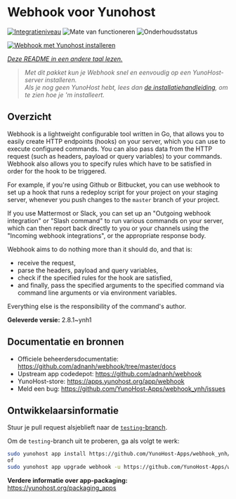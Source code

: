 <!--
NB: Deze README is automatisch gegenereerd door <https://github.com/YunoHost/apps/tree/master/tools/readme_generator>
Hij mag NIET handmatig aangepast worden.
-->

# Webhook voor Yunohost

[![Integratieniveau](https://apps.yunohost.org/badge/integration/webhook)](https://ci-apps.yunohost.org/ci/apps/webhook/)
![Mate van functioneren](https://apps.yunohost.org/badge/state/webhook)
![Onderhoudsstatus](https://apps.yunohost.org/badge/maintained/webhook)

[![Webhook met Yunohost installeren](https://install-app.yunohost.org/install-with-yunohost.svg)](https://install-app.yunohost.org/?app=webhook)

*[Deze README in een andere taal lezen.](./ALL_README.md)*

> *Met dit pakket kun je Webhook snel en eenvoudig op een YunoHost-server installeren.*  
> *Als je nog geen YunoHost hebt, lees dan [de installatiehandleiding](https://yunohost.org/install), om te zien hoe je 'm installeert.*

## Overzicht

Webhook is a lightweight configurable tool written in Go, that allows you to easily create HTTP endpoints (hooks) on your server, which you can use to execute configured commands. You can also pass data from the HTTP request (such as headers, payload or query variables) to your commands. Webhook also allows you to specify rules which have to be satisfied in order for the hook to be triggered.

For example, if you're using Github or Bitbucket, you can use webhook to set up a hook that runs a redeploy script for your project on your staging server, whenever you push changes to the `master` branch of your project.

If you use Mattermost or Slack, you can set up an "Outgoing webhook integration" or "Slash command" to run various commands on your server, which can then report back directly to you or your channels using the "Incoming webhook integrations", or the appropriate response body.

Webhook aims to do nothing more than it should do, and that is:

- receive the request,
- parse the headers, payload and query variables,
- check if the specified rules for the hook are satisfied,
- and finally, pass the specified arguments to the specified command via command line arguments or via environment variables.

Everything else is the responsibility of the command's author.


**Geleverde versie:** 2.8.1~ynh1
## Documentatie en bronnen

- Officiele beheerdersdocumentatie: <https://github.com/adnanh/webhook/tree/master/docs>
- Upstream app codedepot: <https://github.com/adnanh/webhook>
- YunoHost-store: <https://apps.yunohost.org/app/webhook>
- Meld een bug: <https://github.com/YunoHost-Apps/webhook_ynh/issues>

## Ontwikkelaarsinformatie

Stuur je pull request alsjeblieft naar de [`testing`-branch](https://github.com/YunoHost-Apps/webhook_ynh/tree/testing).

Om de `testing`-branch uit te proberen, ga als volgt te werk:

```bash
sudo yunohost app install https://github.com/YunoHost-Apps/webhook_ynh/tree/testing --debug
of
sudo yunohost app upgrade webhook -u https://github.com/YunoHost-Apps/webhook_ynh/tree/testing --debug
```

**Verdere informatie over app-packaging:** <https://yunohost.org/packaging_apps>
